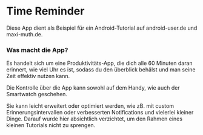 # Time Reminder
Diese App dient als Beispiel für ein Android-Tutorial auf android-user.de und maxi-muth.de.

### Was macht die App?
Es handelt sich um eine Produktivitäts-App, die dich alle 60 Minuten daran erinnert, wie viel Uhr es ist, sodass du den überblick behälst und man seine Zeit effektiv nutzen kann.

Die Kontrolle über die App kann sowohl auf dem Handy, wie auch der Smartwatch geschehen.

Sie kann leicht erweitert oder optimiert werden, wie zB. mit custom Erinnerungsintervallen oder verbesserten Notifications und vielerlei kleiner Dinge. Darauf wurde hier absichtlich verzichtet, um den Rahmen eines kleinen Tutorials nicht zu sprengen.
